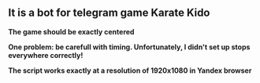 ## It is a bot for telegram game Karate Kido

**The game should be exactly centered**

**One problem: be carefull with timing. Unfortunately, I didn't set up stops everywhere correctly!**

**The script works exactly at a resolution of 1920x1080 in Yandex browser**
